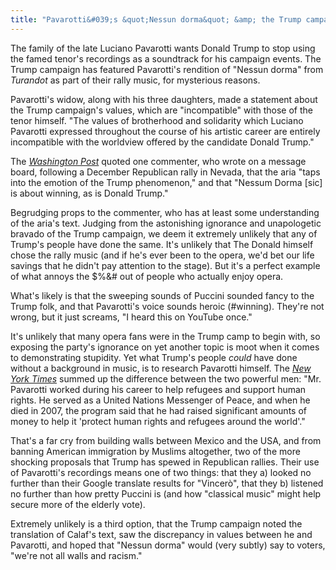 ```yaml
---
title: "Pavarotti&#039;s &quot;Nessun dorma&quot; &amp; the Trump campaign"
---
```


The family of the late Luciano Pavarotti wants Donald Trump to stop using the famed tenor's recordings as a soundtrack for his campaign events. The Trump campaign has featured Pavarotti's rendition of "Nessun dorma" from *Turandot* as part of their rally music, for mysterious reasons.

Pavarotti's widow, along with his three daughters, made a statement about the Trump campaign's values, which are "incompatible" with those of the tenor himself. "The values of brotherhood and solidarity which Luciano Pavarotti expressed throughout the course of his artistic career are entirely incompatible with the worldview offered by the candidate Donald Trump."

The [*Washington Post*](https://www.washingtonpost.com/news/post-politics/wp/2016/02/15/donald-trumps-campaign-soundtrack-a-grammy-day-playlist/) quoted one commenter, who wrote on a message board, following a December Republican rally in Nevada, that the aria "taps into the emotion of the Trump phenomenon," and that "Nessum Dorma [sic] is about winning, as is Donald Trump."

Begrudging props to the commenter, who has at least some understanding of the aria's text. Judging from the astonishing ignorance and unapologetic bravado of the Trump campaign, we deem it extremely unlikely that any of Trump's people have done the same. It's unlikely that The Donald himself chose the rally music (and if he's ever been to the opera, we'd bet our life savings that he didn't pay attention to the stage). But it's a perfect example of what annoys the $%&# out of people who actually enjoy opera.

What's likely is that the sweeping sounds of Puccini sounded fancy to the Trump folk, and that Pavarotti's voice sounds heroic (#winning). They're not wrong, but it just screams, "I heard this on YouTube once."

It's unlikely that many opera fans were in the Trump camp to begin with, so exposing the party's ignorance on yet another topic is moot when it comes to demonstrating stupidity. Yet what Trump's people *could* have done without a background in music, is to research Pavarotti himself. The [*New York Times*](http://www.nytimes.com/2016/07/23/arts/music/luciano-pavarotti-donald-trump-soundtrack.html) summed up the difference between the two powerful men: "Mr. Pavarotti worked during his career to help refugees and support human rights. He served as a United Nations Messenger of Peace, and when he died in 2007, the program said that he had raised significant amounts of money to help it 'protect human rights and refugees around the world'."

That's a far cry from building walls between Mexico and the USA, and from banning American immigration by Muslims altogether, two of the more shocking proposals that Trump has spewed in Republican rallies. Their use of Pavarotti's recordings means one of two things: that they a) looked no further than their Google translate results for "Vincerò", that they b) listened no further than how pretty Puccini is (and how "classical music" might help secure more of the elderly vote).

Extremely unlikely is a third option, that the Trump campaign noted the translation of Calaf's text, saw the discrepancy in values between he and Pavarotti, and hoped that "Nessun dorma" would (very subtly) say to voters, "we're not all walls and racism."
